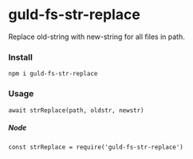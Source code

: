 # guld-fs-str-replace

Replace old-string with new-string for all files in path.

### Install

```
npm i guld-fs-str-replace
```

### Usage

```
await strReplace(path, oldstr, newstr)
```

##### Node

```
const strReplace = require('guld-fs-str-replace')
```
